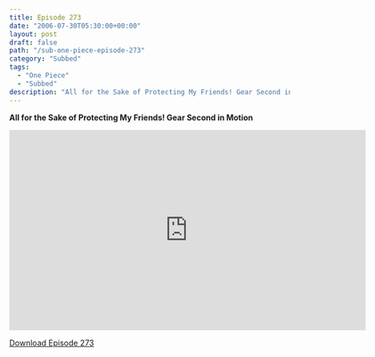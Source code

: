 ```yaml
---
title: Episode 273
date: "2006-07-30T05:30:00+00:00"
layout: post
draft: false
path: "/sub-one-piece-episode-273"
category: "Subbed"
tags:
  - "One Piece"
  - "Subbed"
description: "All for the Sake of Protecting My Friends! Gear Second in Motion"
---
```


**All for the Sake of Protecting My Friends! Gear Second in Motion**

<iframe width="640" height="360" src="https://www.rapidvideo.com/e/FXQHHAQSK5" frameborder="0" marginwidth=0 marginheight=0 scrolling=no allowfullscreen></iframe>

<a href="http://ouo.io/qs/eCodkFEQ?s=https://rapidvid.to/d/https://www.rapidvideo.com/e/FXQHHAQSK5">Download Episode 273</a>
